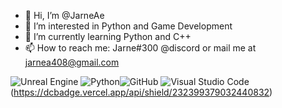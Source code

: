 - 👋 Hi, I’m @JarneAe
- 👀 I’m interested in Python and Game Development
- 🌱 I’m currently learning Python and C++
- 📫 How to reach me: Jarne#300 @discord or mail me at jarnea408@gmail.com

![Unreal Engine](https://img.shields.io/badge/unrealengine-%23313131.svg?style=for-the-badge&logo=unrealengine&logoColor=white) ![Python](https://img.shields.io/badge/python-3670A0?style=for-the-badge&logo=python&logoColor=ffdd54)![GitHub](https://img.shields.io/badge/github-%23121011.svg?style=for-the-badge&logo=github&logoColor=white) ![Visual Studio Code](https://img.shields.io/badge/Visual%20Studio%20Code-0078d7.svg?style=for-the-badge&logo=visual-studio-code&logoColor=white) (https://dcbadge.vercel.app/api/shield/232399379032440832)
